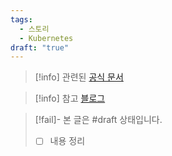 ```yaml
---
tags:
  - 스토리
  - Kubernetes
draft: "true"
---
```

> [!info] 관련된 [공식 문서](https://kubernetes.io/docs/tasks/extend-kubernetes/configure-aggregation-layer/)

> [!info] 참고 [블로그](https://coffeewhale.com/kubernetes/authentication/proxy/2020/05/06/auth05/)

> [!fail]- 본 글은 #draft 상태입니다.
> - [ ] 내용 정리